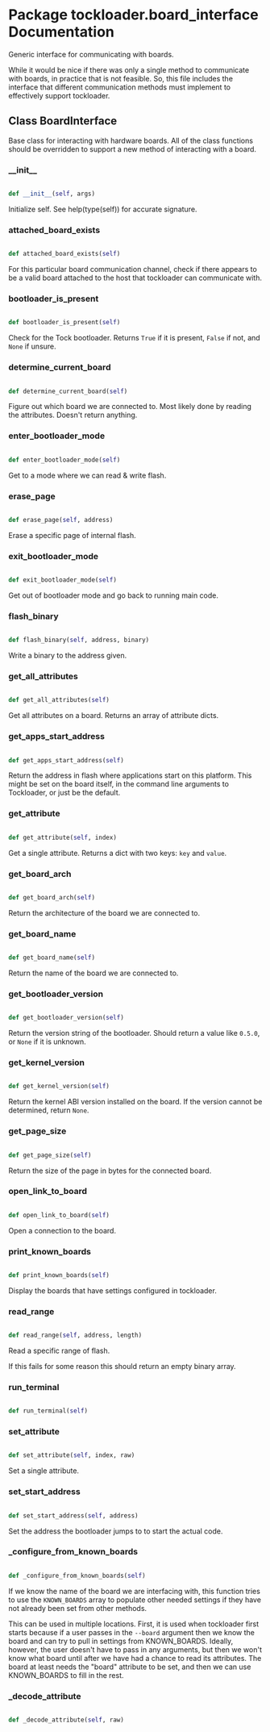 # Package tockloader.board_interface Documentation


Generic interface for communicating with boards.

While it would be nice if there was only a single method to communicate with
boards, in practice that is not feasible. So, this file includes the interface
that different communication methods must implement to effectively support
tockloader.

## Class BoardInterface
Base class for interacting with hardware boards. All of the class functions
should be overridden to support a new method of interacting with a board.
### \_\_init\_\_
```py

def __init__(self, args)

```



Initialize self.  See help(type(self)) for accurate signature.


### attached\_board\_exists
```py

def attached_board_exists(self)

```



For this particular board communication channel, check if there appears
to be a valid board attached to the host that tockloader can communicate
with.


### bootloader\_is\_present
```py

def bootloader_is_present(self)

```



Check for the Tock bootloader. Returns `True` if it is present, `False`
if not, and `None` if unsure.


### determine\_current\_board
```py

def determine_current_board(self)

```



Figure out which board we are connected to. Most likely done by reading
the attributes. Doesn't return anything.


### enter\_bootloader\_mode
```py

def enter_bootloader_mode(self)

```



Get to a mode where we can read & write flash.


### erase\_page
```py

def erase_page(self, address)

```



Erase a specific page of internal flash.


### exit\_bootloader\_mode
```py

def exit_bootloader_mode(self)

```



Get out of bootloader mode and go back to running main code.


### flash\_binary
```py

def flash_binary(self, address, binary)

```



Write a binary to the address given.


### get\_all\_attributes
```py

def get_all_attributes(self)

```



Get all attributes on a board. Returns an array of attribute dicts.


### get\_apps\_start\_address
```py

def get_apps_start_address(self)

```



Return the address in flash where applications start on this platform.
This might be set on the board itself, in the command line arguments
to Tockloader, or just be the default.


### get\_attribute
```py

def get_attribute(self, index)

```



Get a single attribute. Returns a dict with two keys: `key` and `value`.


### get\_board\_arch
```py

def get_board_arch(self)

```



Return the architecture of the board we are connected to.


### get\_board\_name
```py

def get_board_name(self)

```



Return the name of the board we are connected to.


### get\_bootloader\_version
```py

def get_bootloader_version(self)

```



Return the version string of the bootloader. Should return a value
like `0.5.0`, or `None` if it is unknown.


### get\_kernel\_version
```py

def get_kernel_version(self)

```



Return the kernel ABI version installed on the board. If the version
cannot be determined, return `None`.


### get\_page\_size
```py

def get_page_size(self)

```



Return the size of the page in bytes for the connected board.


### open\_link\_to\_board
```py

def open_link_to_board(self)

```



Open a connection to the board.


### print\_known\_boards
```py

def print_known_boards(self)

```



Display the boards that have settings configured in tockloader.


### read\_range
```py

def read_range(self, address, length)

```



Read a specific range of flash.

If this fails for some reason this should return an empty binary array.


### run\_terminal
```py

def run_terminal(self)

```



### set\_attribute
```py

def set_attribute(self, index, raw)

```



Set a single attribute.


### set\_start\_address
```py

def set_start_address(self, address)

```



Set the address the bootloader jumps to to start the actual code.


### \_configure\_from\_known\_boards
```py

def _configure_from_known_boards(self)

```



If we know the name of the board we are interfacing with, this function
tries to use the `KNOWN_BOARDS` array to populate other needed settings
if they have not already been set from other methods.

This can be used in multiple locations. First, it is used when
tockloader first starts because if a user passes in the `--board`
argument then we know the board and can try to pull in settings from
KNOWN_BOARDS. Ideally, however, the user doesn't have to pass in any
arguments, but then we won't know what board until after we have had a
chance to read its attributes. The board at least needs the "board"
attribute to be set, and then we can use KNOWN_BOARDS to fill in the
rest.


### \_decode\_attribute
```py

def _decode_attribute(self, raw)

```




